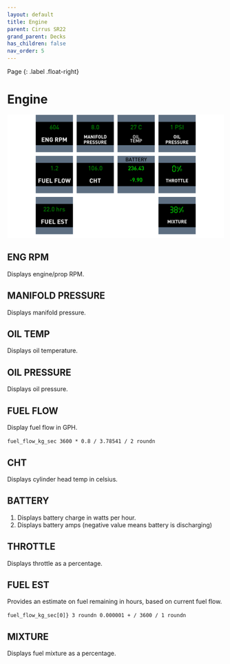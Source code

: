 ```yaml
---
layout: default
title: Engine
parent: Cirrus SR22
grand_parent: Decks
has_children: false
nav_order: 5
---
```


Page
{: .label .float-right}

# Engine
![](../../assets/images/engine.png)

## ENG RPM
Displays engine/prop RPM.

## MANIFOLD PRESSURE
Displays manifold pressure.

## OIL TEMP
Displays oil temperature.

## OIL PRESSURE
Displays oil pressure.

## FUEL FLOW
Display fuel flow in GPH.

```fuel_flow_kg_sec 3600 * 0.8 / 3.78541 / 2 roundn```

## CHT
Displays cylinder head temp in celsius.

## BATTERY
1. Displays battery charge in watts per hour.
2. Displays battery amps (negative value means battery is discharging)

## THROTTLE
Displays throttle as a percentage.

## FUEL EST
Provides an estimate on fuel remaining in hours, based on current fuel flow.

```fuel_flow_kg_sec[0]} 3 roundn 0.000001 + / 3600 / 1 roundn```

## MIXTURE
Displays fuel mixture as a percentage.